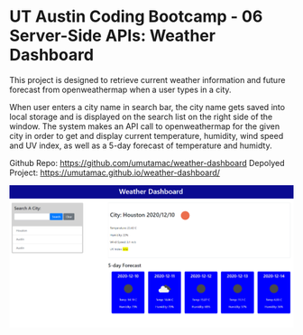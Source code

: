 # UT Austin Coding Bootcamp - 06 Server-Side APIs: Weather Dashboard

This project is designed to retrieve current weather information and future forecast from openweathermap when a user types in a city.

When user enters a city name in search bar, the city name gets saved into local storage and is displayed on the search list on the right side of the window. The system makes an API call to openweathermap for the given city in order to get and display current temperature, humidity, wind speed and UV index, as well as a 5-day forecast of temperature and humidty. 

Github Repo: https://github.com/umutamac/weather-dashboard
Depolyed Project: https://umutamac.github.io/weather-dashboard/

![Weather Dashboard](/Assets/weather_dashboard.png?raw=true "Weather Dashboard")